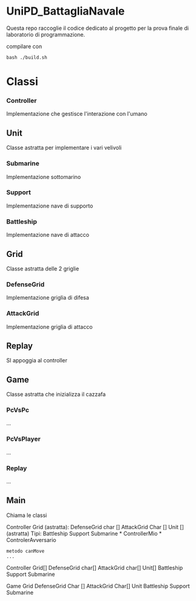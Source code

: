 # UniPD_BattagliaNavale
Questa repo raccoglie il codice dedicato al progetto per la prova finale di laboratorio di programmazione.

compilare con 

    bash ./build.sh


# Classi


### Controller

Implementazione che gestisce l'interazione con l'umano

## Unit 

Classe astratta per implementare i vari velivoli

### Submarine

Implementazione sottomarino

### Support 

Implementazione nave di supporto

### Battleship

Implementazione nave di attacco

## Grid

Classe astratta delle 2 griglie

### DefenseGrid

Implementazione griglia di difesa

### AttackGrid 

Implementazione griglia di attacco

## Replay

SI appoggia al controller

## Game

Classe astratta che inizializza il cazzafa

### PcVsPc
...
### PcVsPlayer
...
### Replay
...


## Main

Chiama le classi 




Controller
    Grid (astratta):
        DefenseGrid
            char []
        AttackGrid
            Char []
    Unit [] (astratta)
        Tipi:
            Battleship
            Support
            Submarine
        * ControllerMio
        * ControlerAvversario
    
    metodo canMove
    ...




Controller
    Grid[]
        DefenseGrid
            char[]
        AttackGrid
            char[]
    Unit[]
        Battleship
        Support
        Submarine
    

Game
    Grid
        DefenseGrid
            Char []
        AttackGrid
            Char[]
    Unit
        Battleship
        Support
        Submarine
